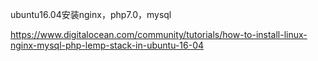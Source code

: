 ubuntu16.04安装nginx，php7.0，mysql


https://www.digitalocean.com/community/tutorials/how-to-install-linux-nginx-mysql-php-lemp-stack-in-ubuntu-16-04
